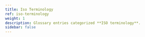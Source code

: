 ```yaml
---
title: Iso Terminology
ref: iso-terminology
weight: 1
description: Glossary entries categorized **ISO terminology**.
sidebar: false
---
```


